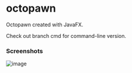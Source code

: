 # octopawn

Octopawn created with JavaFX.

Check out branch cmd for command-line version.

### Screenshots

![image](https://i.imgur.com/iuZ6Kiz.png)
